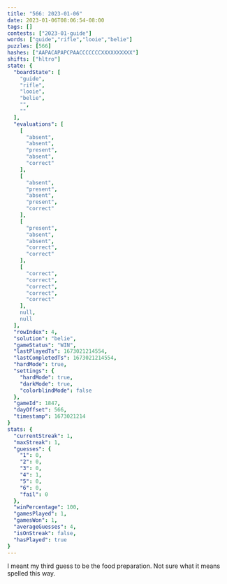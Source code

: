 ```yaml
---
title: "566: 2023-01-06"
date: 2023-01-06T08:06:54-08:00
tags: []
contests: ["2023-01-guide"]
words: ["guide","rifle","looie","belie"]
puzzles: [566]
hashes: ["AAPACAPAPCPAACCCCCCCXXXXXXXXXX"]
shifts: ["hltro"]
state: {
  "boardState": [
    "guide",
    "rifle",
    "looie",
    "belie",
    "",
    ""
  ],
  "evaluations": [
    [
      "absent",
      "absent",
      "present",
      "absent",
      "correct"
    ],
    [
      "absent",
      "present",
      "absent",
      "present",
      "correct"
    ],
    [
      "present",
      "absent",
      "absent",
      "correct",
      "correct"
    ],
    [
      "correct",
      "correct",
      "correct",
      "correct",
      "correct"
    ],
    null,
    null
  ],
  "rowIndex": 4,
  "solution": "belie",
  "gameStatus": "WIN",
  "lastPlayedTs": 1673021214554,
  "lastCompletedTs": 1673021214554,
  "hardMode": true,
  "settings": {
    "hardMode": true,
    "darkMode": true,
    "colorblindMode": false
  },
  "gameId": 1847,
  "dayOffset": 566,
  "timestamp": 1673021214
}
stats: {
  "currentStreak": 1,
  "maxStreak": 1,
  "guesses": {
    "1": 0,
    "2": 0,
    "3": 0,
    "4": 1,
    "5": 0,
    "6": 0,
    "fail": 0
  },
  "winPercentage": 100,
  "gamesPlayed": 1,
  "gamesWon": 1,
  "averageGuesses": 4,
  "isOnStreak": false,
  "hasPlayed": true
}
---
```

<!-- more -->
I meant my third guess to be the food preparation. Not sure what it means spelled this way. 
